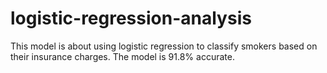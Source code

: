 # logistic-regression-analysis
This  model is about using logistic regression to classify smokers based on their insurance charges. The model is 91.8% accurate.
